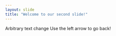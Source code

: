 ```yaml
---
layout: slide
title: "Welcome to our second slide!"
---
```

Arbitrary text change
Use the left arrow to go back!
